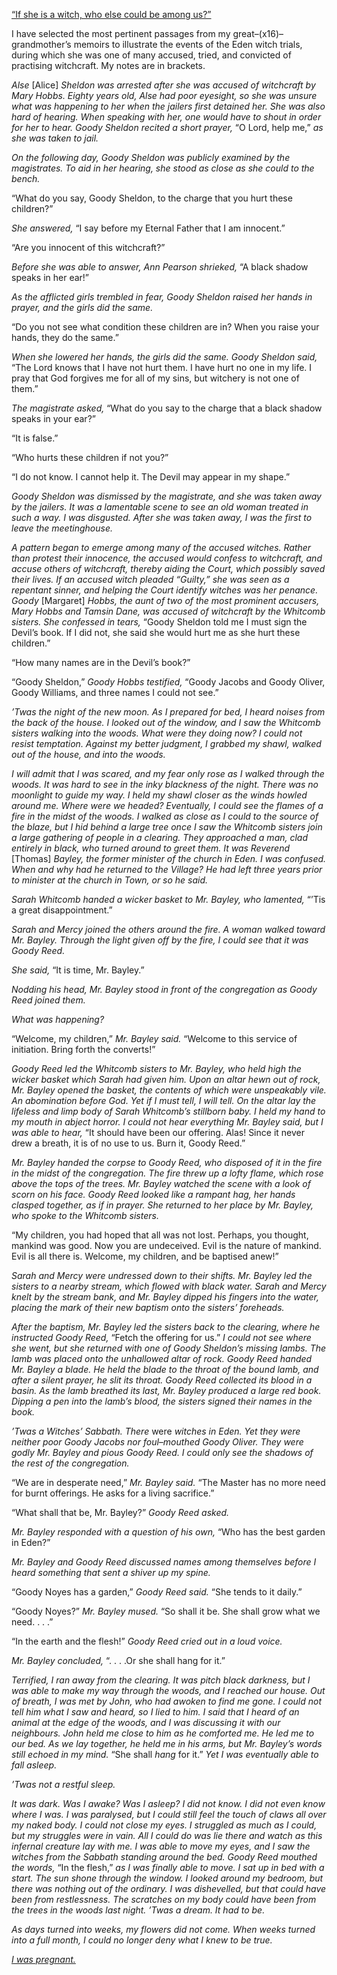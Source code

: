 [“If she is a witch, who else could be among us?”](https://old.reddit.com/r/nosleep/comments/xpwx03/the_eden_witch_trials_guiltless_part_two/)

I have selected the most pertinent passages from my great–(x16)–grandmother’s memoirs to illustrate the events of the Eden witch trials, during which she was one of many accused, tried, and convicted of practising witchcraft. My notes are in brackets.

*Alse* [Alice] *Sheldon was arrested after she was accused of witchcraft by Mary Hobbs. Eighty years old, Alse had poor eyesight, so she was unsure what was happening to her when the jailers first detained her. She was also hard of hearing. When speaking with her, one would have to shout in order for her to hear. Goody Sheldon recited a short prayer,* “O Lord, help me,” *as she was taken to jail.*

*On the following day, Goody Sheldon was publicly examined by the magistrates. To aid in her hearing, she stood as close as she could to the bench.*

“What do you say, Goody Sheldon, to the charge that you hurt these children?”

*She answered,* “I say before my Eternal Father that I am innocent.”

“Are you innocent of this witchcraft?”

*Before she was able to answer, Ann Pearson shrieked,* “A black shadow speaks in her ear!”

*As the afflicted girls trembled in fear, Goody Sheldon raised her hands in prayer, and the girls did the same.*

“Do you not see what condition these children are in? When you raise your hands, they do the same.”

*When she lowered her hands, the girls did the same. Goody Sheldon said,* “The Lord knows that I have not hurt them. I have hurt no one in my life. I pray that God forgives me for all of my sins, but witchery is not one of them.”

*The magistrate asked,* “What do you say to the charge that a black shadow speaks in your ear?”

“It is false.”

“Who hurts these children if not you?”

“I do not know. I cannot help it. The Devil may appear in my shape.”

*Goody Sheldon was dismissed by the magistrate, and she was taken away by the jailers. It was a lamentable scene to see an old woman treated in such a way. I was disgusted. After she was taken away, I was the first to leave the meetinghouse.*

*A pattern began to emerge among many of the accused witches. Rather than protest their innocence, the accused would confess to witchcraft, and accuse others of witchcraft, thereby aiding the Court, which possibly saved their lives. If an accused witch pleaded “Guilty,” she was seen as a repentant sinner, and helping the Court identify witches was her penance. Goody* [Margaret] *Hobbs, the aunt of two of the most prominent accusers, Mary Hobbs and Tamsin Dane, was accused of witchcraft by the Whitcomb sisters. She confessed in tears,* “Goody Sheldon told me I must sign the Devil’s book. If I did not, she said she would hurt me as she hurt these children.”

“How many names are in the Devil’s book?”

“Goody Sheldon,” *Goody Hobbs testified,* “Goody Jacobs and Goody Oliver, Goody Williams, and three names I could not see.”

*’Twas the night of the new moon. As I prepared for bed, I heard noises from the back of the house. I looked out of the window, and I saw the Whitcomb sisters walking into the woods. What were they doing now? I could not resist temptation. Against my better judgment, I grabbed my shawl, walked out of the house, and into the woods.*

*I will admit that I was scared, and my fear only rose as I walked through the woods. It was hard to see in the inky blackness of the night. There was no moonlight to guide my way. I held my shawl closer as the winds howled around me. Where were we headed? Eventually, I could see the flames of a fire in the midst of the woods. I walked as close as I could to the source of the blaze, but I hid behind a large tree once I saw the Whitcomb sisters join a large gathering of people in a clearing. They approached a man, clad entirely in black, who turned around to greet them. It was Reverend* [Thomas] *Bayley, the former minister of the church in Eden. I was confused. When and why had he returned to the Village? He had left three years prior to minister at the church in Town, or so he said.*

*Sarah Whitcomb handed a wicker basket to Mr. Bayley, who lamented,* “’Tis a great disappointment.”

*Sarah and Mercy joined the others around the fire. A woman walked toward Mr. Bayley. Through the light given off by the fire, I could see that it was Goody Reed.*

*She said,* “It is time, Mr. Bayley.”

*Nodding his head, Mr. Bayley stood in front of the congregation as Goody Reed joined them.*

*What was happening?*

“Welcome, my children,” *Mr. Bayley said.* “Welcome to this service of initiation. Bring forth the converts!”

*Goody Reed led the Whitcomb sisters to Mr. Bayley, who held high the wicker basket which Sarah had given him. Upon an altar hewn out of rock, Mr. Bayley opened the basket, the contents of which were unspeakably vile. An abomination before God. Yet if I must tell, I will tell. On the altar lay the lifeless and limp body of Sarah Whitcomb’s stillborn baby. I held my hand to my mouth in abject horror. I could not hear everything Mr. Bayley said, but I was able to hear,* “It should have been our offering. Alas! Since it never drew a breath, it is of no use to us. Burn it, Goody Reed.”

*Mr. Bayley handed the corpse to Goody Reed, who disposed of it in the fire in the midst of the congregation. The fire threw up a lofty flame, which rose above the tops of the trees. Mr. Bayley watched the scene with a look of scorn on his face. Goody Reed looked like a rampant hag, her hands clasped together, as if in prayer. She returned to her place by Mr. Bayley, who spoke to the Whitcomb sisters.*

“My children, you had hoped that all was not lost. Perhaps, you thought, mankind was good. Now you are undeceived. Evil is the nature of mankind. Evil is all there is. Welcome, my children, and be baptised anew!”

*Sarah and Mercy were undressed down to their shifts. Mr. Bayley led the sisters to a nearby stream, which flowed with black water. Sarah and Mercy knelt by the stream bank, and Mr. Bayley dipped his fingers into the water, placing the mark of their new baptism onto the sisters’ foreheads.*

*After the baptism, Mr. Bayley led the sisters back to the clearing, where he instructed Goody Reed,* “Fetch the offering for us.” *I could not see where she went, but she returned with one of Goody Sheldon’s missing lambs. The lamb was placed onto the unhallowed altar of rock. Goody Reed handed Mr. Bayley a blade. He held the blade to the throat of the bound lamb, and after a silent prayer, he slit its throat. Goody Reed collected its blood in a basin. As the lamb breathed its last, Mr. Bayley produced a large red book. Dipping a pen into the lamb’s blood, the sisters signed their names in the book.*

*’Twas a Witches’ Sabbath. There* were *witches in Eden. Yet they were neither poor Goody Jacobs nor foul–mouthed Goody Oliver. They were godly Mr. Bayley and pious Goody Reed. I could only see the shadows of the rest of the congregation.*

“We are in desperate need,” *Mr. Bayley said.* “The Master has no more need for burnt offerings. He asks for a living sacrifice.”

“What shall that be, Mr. Bayley?” *Goody Reed asked.*

*Mr. Bayley responded with a question of his own,* “Who has the best garden in Eden?”

*Mr. Bayley and Goody Reed discussed names among themselves before I heard something that sent a shiver up my spine.*

“Goody Noyes has a garden,” *Goody Reed said.* “She tends to it daily.”

“Goody Noyes?” *Mr. Bayley mused.* “So shall it be. She shall grow what we need. . . .”

“In the earth and the flesh!” *Goody Reed cried out in a loud voice.*

*Mr. Bayley concluded,* “. . . .Or she shall hang for it.”

*Terrified, I ran away from the clearing. It was pitch black darkness, but I was able to make my way through the woods, and I reached our house. Out of breath, I was met by John, who had awoken to find me gone. I could not tell him what I saw and heard, so I lied to him. I said that I heard of an animal at the edge of the woods, and I was discussing it with our neighbours. John held me close to him as he comforted me. He led me to our bed. As we lay together, he held me in his arms, but Mr. Bayley’s words still echoed in my mind.* “She shall *hang* for it.” *Yet I was eventually able to fall asleep.*

*’Twas not a restful sleep.*

*It was dark. Was I awake? Was I asleep? I did not know. I did not even know where I was. I was paralysed, but I could still feel the touch of claws all over my naked body. I could not close my eyes. I struggled as much as I could, but my struggles were in vain. All I could do was lie there and watch as this infernal creature lay with me. I was able to move my eyes, and I saw the witches from the Sabbath standing around the bed. Goody Reed mouthed the words,* “In the flesh,” *as I was finally able to move. I sat up in bed with a start. The sun shone through the window. I looked around my bedroom, but there was nothing out of the ordinary. I was dishevelled, but that could have been from restlessness. The scratches on my body could have been from the trees in the woods last night. ’Twas a dream. It had to be.*

*As days turned into weeks, my flowers did not come. When weeks turned into a full month, I could no longer deny what I knew to be true.*

[*I was pregnant.*](https://reddit.com/r/TheWelshWitch)